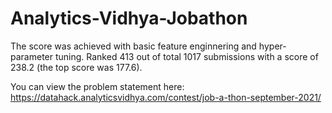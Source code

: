 # Analytics-Vidhya-Jobathon
The score was achieved with basic feature enginnering and hyper-parameter tuning.
Ranked 413 out of total 1017 submissions with a score of 238.2 (the top score was 177.6).

You can view the problem statement here: https://datahack.analyticsvidhya.com/contest/job-a-thon-september-2021/


